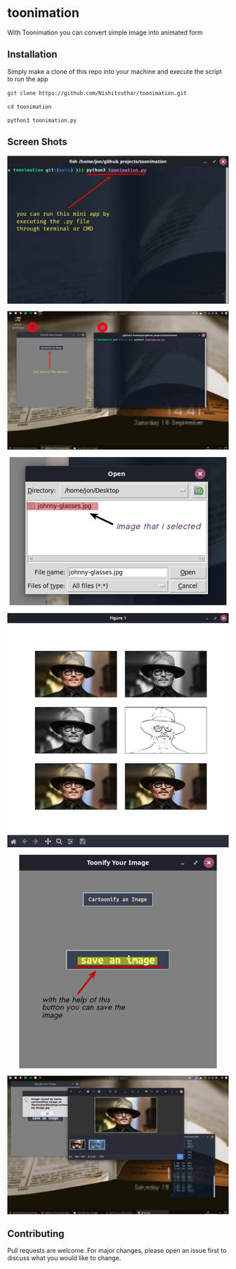 # toonimation

With Toonimation you can convert simple image into animated form

## Installation

Simply make a clone of this repo into your machine and execute the script to run the app


`git clone https://github.com/Nishitsuthar/toonimation.git`

`cd toonimation`

`python3 toonimation.py`


## Screen Shots
<p align="center">
  <img src="https://github.com/Nishitsuthar/toonimation/blob/main/Screen%20Shots/1.png">
</p>


![SS_2](https://github.com/Nishitsuthar/toonimation/blob/main/Screen%20Shots/2.png)


<p align="center">
  <img src="https://github.com/Nishitsuthar/toonimation/blob/main/Screen%20Shots/3.png">
</p>


<p align="center">
  <img src="https://github.com/Nishitsuthar/toonimation/blob/main/Screen%20Shots/4.png">
</p>

<p align="center">
  <img src="https://github.com/Nishitsuthar/toonimation/blob/main/Screen%20Shots/5.png">
</p>


![SS_6](https://github.com/Nishitsuthar/toonimation/blob/main/Screen%20Shots/6.png)


## Contributing
Pull requests are welcome. For major changes, please open an issue first to discuss what you would like to change.
